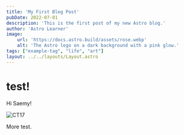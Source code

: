 ```yaml
---
title: 'My First Blog Post'
pubDate: 2022-07-01
description: 'This is the first post of my new Astro blog.'
author: 'Astro Learner'
image:
    url: 'https://docs.astro.build/assets/rose.webp'
    alt: 'The Astro logo on a dark background with a pink glow.'
tags: ["example-tag", "life", "art"]
layout: ../../layouts/Layout.astro
---
```


# test!

Hi Saemy!

![CT17](https://imagedelivery.net/Lyt7VWbGfJKfUzXofL80ZQ/c4cc3251-9c3f-4c89-708c-b0672572ae00/public)

More test.
